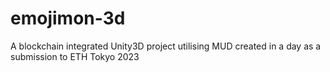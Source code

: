 # emojimon-3d

A blockchain integrated Unity3D project utilising MUD created in a day as a submission to ETH Tokyo 2023
